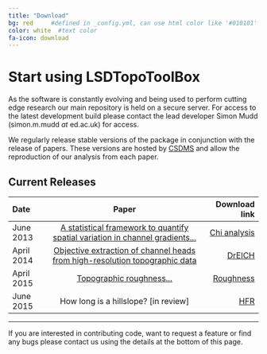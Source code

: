 ```yaml
---
title: "Download"
bg: red     #defined in _config.yml, can use html color like '#010101'
color: white  #text color
fa-icon: download
---
```


# Start using LSDTopoToolBox

As the software is constantly evolving and being used to perform cutting edge research
our main repository is held on a secure server. For access to the latest development
build please contact the lead developer Simon Mudd (simon.m.mudd _at_ ed.ac.uk) for access. 

We regularly release stable versions of the package in conjunction with the release of
papers. These versions are hosted by [CSDMS](http://csdms.colorado.edu/wiki/Main_Page) and
allow the reproduction of our analysis from each paper.

## Current Releases

|**Date** | **Paper** | **Download link**|
|:-----|:-------:|---------------:|
|June 2013| [A statistical framework to quantify spatial variation in channel gradients...](http://onlinelibrary.wiley.com/doi/10.1002/2013JF002981/full) |[Chi analysis](http://csdms.colorado.edu/wiki/Model:Chi_analysis_tools)|
|April 2014| [Objective extraction of channel heads from high-resolution topographic data](http://onlinelibrary.wiley.com/doi/10.1002/2013WR015167/full) |[DrEICH](http://csdms.colorado.edu/wiki/Model:Chi_analysis_tools)|
|April 2015| [Topographic roughness...](http://www.earth-surf-dynam-discuss.net/3/371/2015/esurfd-3-371-2015.html) | [Roughness](http://csdms.colorado.edu/wiki/Model:SurfaceRoughness)|
|June 2015| How long is a hillslope? [in review] | [HFR](http://csdms.colorado.edu/wiki/Model:Hilltop_flow_routing)|

****

If you are interested in contributing code, want to request a feature or find any bugs
please contact us using the details at the bottom of this page.
 


